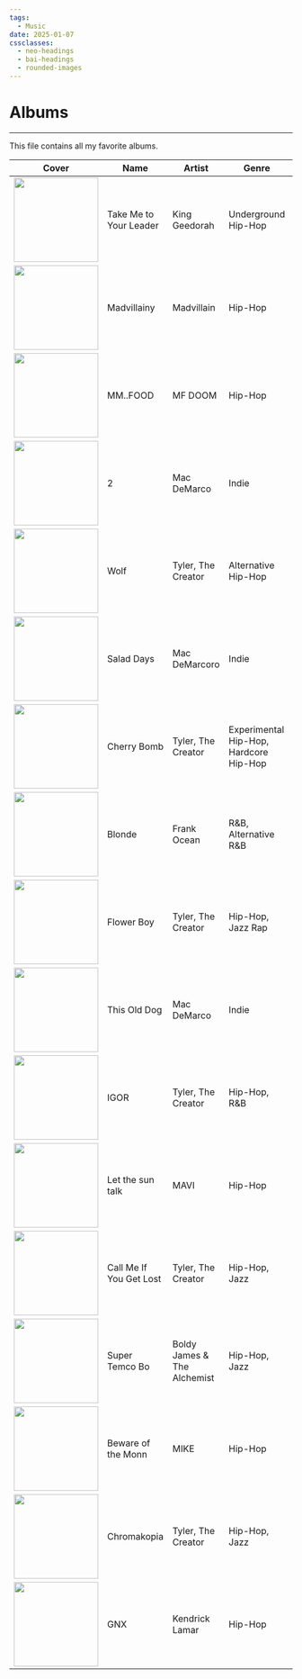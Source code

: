 ```yaml
---
tags:
  - Music
date: 2025-01-07
cssclasses:
  - neo-headings
  - bai-headings
  - rounded-images
---
```

# Albums
***
This file contains all my favorite albums.

| Cover                                                                                                                                      | Name                    | Artist                       | Genre                                  | Year |
| ------------------------------------------------------------------------------------------------------------------------------------------ | ----------------------- | ---------------------------- | -------------------------------------- | ---- |
| <img width=150 src="https://upload.wikimedia.org/wikipedia/en/d/d2/King_Geedorah_-_Take_Me_to_Your_Leader_album_cover.jpg">                | Take Me to Your Leader  | King Geedorah                | Underground Hip-Hop                    | 2003 |
| <img width=150 src="https://upload.wikimedia.org/wikipedia/en/5/5e/Madvillainy_cover.png">                                                 | Madvillainy             | Madvillain                   | Hip-Hop                                | 2004 |
| <img width=150 src="https://upload.wikimedia.org/wikipedia/en/8/8a/Mmfood.jpg">                                                            | MM..FOOD                | MF DOOM                      | Hip-Hop                                | 2004 |
| <img width=150 src="https://upload.wikimedia.org/wikipedia/en/1/15/Macdemarco2cover.png">                                                  | 2                       | Mac DeMarco                  | Indie                                  | 2012 |
| <img width=150 src="https://upload.wikimedia.org/wikipedia/en/thumb/f/fd/Wolf_Cover2.jpg/220px-Wolf_Cover2.jpg">                           | Wolf                    | Tyler, The Creator           | Alternative Hip-Hop                    | 2013 |
| <img width=150 src="https://upload.wikimedia.org/wikipedia/en/8/81/MacDeMarcoSaladDays.png">                                               | Salad Days              | Mac DeMarcoro                | Indie                                  | 2014 |
| <img width=150 src="https://upload.wikimedia.org/wikipedia/en/2/26/Cherry_Bomb_Tyler_the_Creator.png">                                     | Cherry Bomb             | Tyler, The Creator           | Experimental Hip-Hop, Hardcore Hip-Hop | 2015 |
| <img width=150 src="https://upload.wikimedia.org/wikipedia/en/a/a0/Blonde_-_Frank_Ocean.jpeg">                                             | Blonde                  | Frank Ocean                  | R&B, Alternative R&B                   | 2016 |
| <img width=150 src="https://upload.wikimedia.org/wikipedia/en/c/c3/Tyler%2C_the_Creator_-_Flower_Boy.png">                                 | Flower Boy              | Tyler, The Creator           | Hip-Hop, Jazz Rap                      | 2017 |
| <img width=150 src="https://upload.wikimedia.org/wikipedia/en/5/5e/MacDeMarcoThisOldDog.png">                                              | This Old Dog            | Mac DeMarco                  | Indie                                  | 2017 |
| <img width=150 src="https://upload.wikimedia.org/wikipedia/en/5/51/Igor_-_Tyler%2C_the_Creator.jpg">                                       | IGOR                    | Tyler, The Creator           | Hip-Hop, R&B                           | 2019 |
| <img width=150 src="https://t2.genius.com/unsafe/1908x0/https%3A%2F%2Fimages.genius.com%2F95c3273342cea33230b50247301c172f.720x720x1.jpg"> | Let the sun talk        | MAVI                         | Hip-Hop                                | 2019 |
| <img width=150 src="https://upload.wikimedia.org/wikipedia/en/d/d3/Call_Me_If_You_Get_Lost_album_cover.jpg">                               | Call Me If You Get Lost | Tyler, The Creator           | Hip-Hop, Jazz                          | 2021 |
| <img width=150 src="https://t2.genius.com/unsafe/1908x0/https%3A%2F%2Fimages.genius.com%2F2fcd8a23dca945bd28b9892da73ee80c.999x999x1.png"> | Super Temco Bo          | Boldy James  & The Alchemist | Hip-Hop, Jazz                          | 2021 |
| <img width=150 src="https://upload.wikimedia.org/wikipedia/en/a/ac/Beware_of_the_Monkey.album.jpg">                                        | Beware of the Monn      | MIKE                         | Hip-Hop                                | 2022 |
| <img width=150 src="https://upload.wikimedia.org/wikipedia/en/5/5b/Chromakopia_CD_cover.jpg">                                              | Chromakopia             | Tyler, The Creator           | Hip-Hop, Jazz                          | 2024 |
| <img width=150 src="https://upload.wikimedia.org/wikipedia/en/9/93/Kendrick_Lamar_-_GNX.png">                                              | GNX                     | Kendrick Lamar               | Hip-Hop                                | 2024 |

